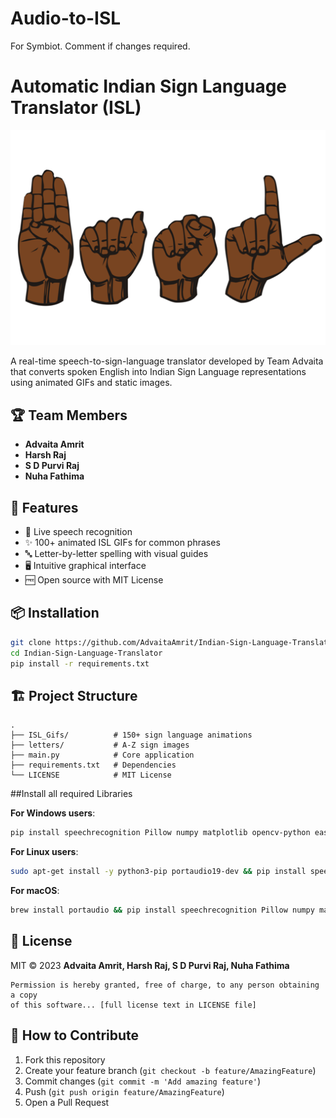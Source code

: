 # Audio-to-ISL
For Symbiot. Comment if changes required.


# Automatic Indian Sign Language Translator (ISL)

![Project Banner](signlang.png)

A real-time speech-to-sign-language translator developed by Team Advaita that converts spoken English into Indian Sign Language representations using animated GIFs and static images.

## 🏆 Team Members
- **Advaita Amrit** 
- **Harsh Raj**
- **S D Purvi Raj** 
- **Nuha Fathima**

## 🚀 Features
- 🎤 Live speech recognition
- ✨ 100+ animated ISL GIFs for common phrases
- 🔤 Letter-by-letter spelling with visual guides
- 🖥️ Intuitive graphical interface
- 🆓 Open source with MIT License

## 📦 Installation
```bash
git clone https://github.com/AdvaitaAmrit/Indian-Sign-Language-Translator.git
cd Indian-Sign-Language-Translator
pip install -r requirements.txt
```

## 🏗️ Project Structure
```
.
├── ISL_Gifs/          # 150+ sign language animations
├── letters/           # A-Z sign images
├── main.py            # Core application
├── requirements.txt   # Dependencies
└── LICENSE            # MIT License
```

##Install all required Libraries


**For Windows users**:
```bash
pip install speechrecognition Pillow numpy matplotlib opencv-python easygui pyaudio && python -c "import speech_recognition as sr; print('\033[92m✓ Ready - Microphones detected:\033[0m', sr.Microphone.list_microphone_names())"
```


**For Linux users**:
```bash
sudo apt-get install -y python3-pip portaudio19-dev && pip install speechrecognition Pillow numpy matplotlib opencv-python easygui pyaudio
```

**For macOS**:
```bash
brew install portaudio && pip install speechrecognition Pillow numpy matplotlib opencv-python easygui pyaudio
```

## 📜 License
MIT © 2023 **Advaita Amrit, Harsh Raj, S D Purvi Raj, Nuha Fathima**

```text
Permission is hereby granted, free of charge, to any person obtaining a copy
of this software... [full license text in LICENSE file]
```

## 🤝 How to Contribute
1. Fork this repository
2. Create your feature branch (`git checkout -b feature/AmazingFeature`)
3. Commit changes (`git commit -m 'Add amazing feature'`)
4. Push (`git push origin feature/AmazingFeature`)
5. Open a Pull Request

